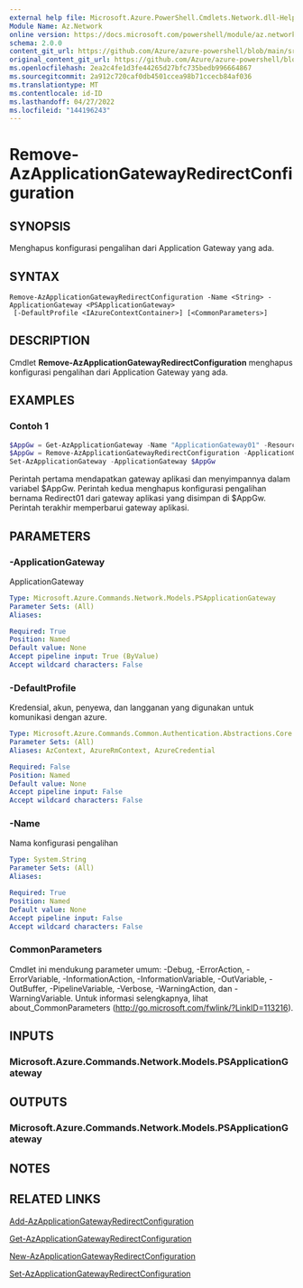 ```yaml
---
external help file: Microsoft.Azure.PowerShell.Cmdlets.Network.dll-Help.xml
Module Name: Az.Network
online version: https://docs.microsoft.com/powershell/module/az.network/remove-azapplicationgatewayredirectconfiguration
schema: 2.0.0
content_git_url: https://github.com/Azure/azure-powershell/blob/main/src/Network/Network/help/Remove-AzApplicationGatewayRedirectConfiguration.md
original_content_git_url: https://github.com/Azure/azure-powershell/blob/main/src/Network/Network/help/Remove-AzApplicationGatewayRedirectConfiguration.md
ms.openlocfilehash: 2ea2c4fe1d3fe44265d27bfc735bedb996664867
ms.sourcegitcommit: 2a912c720caf0db4501ccea98b71ccecb84af036
ms.translationtype: MT
ms.contentlocale: id-ID
ms.lasthandoff: 04/27/2022
ms.locfileid: "144196243"
---
```

# Remove-AzApplicationGatewayRedirectConfiguration

## SYNOPSIS
Menghapus konfigurasi pengalihan dari Application Gateway yang ada.

## SYNTAX

```
Remove-AzApplicationGatewayRedirectConfiguration -Name <String> -ApplicationGateway <PSApplicationGateway>
 [-DefaultProfile <IAzureContextContainer>] [<CommonParameters>]
```

## DESCRIPTION
Cmdlet **Remove-AzApplicationGatewayRedirectConfiguration** menghapus konfigurasi pengalihan dari Application Gateway yang ada.

## EXAMPLES

### Contoh 1
```powershell
$AppGw = Get-AzApplicationGateway -Name "ApplicationGateway01" -ResourceGroupName "ResourceGroup01"
$AppGw = Remove-AzApplicationGatewayRedirectConfiguration -ApplicationGateway $AppGw -Name "Redirect01"
Set-AzApplicationGateway -ApplicationGateway $AppGw
```

Perintah pertama mendapatkan gateway aplikasi dan menyimpannya dalam variabel $AppGw.
Perintah kedua menghapus konfigurasi pengalihan bernama Redirect01 dari gateway aplikasi yang disimpan di $AppGw.
Perintah terakhir memperbarui gateway aplikasi.

## PARAMETERS

### -ApplicationGateway
ApplicationGateway

```yaml
Type: Microsoft.Azure.Commands.Network.Models.PSApplicationGateway
Parameter Sets: (All)
Aliases:

Required: True
Position: Named
Default value: None
Accept pipeline input: True (ByValue)
Accept wildcard characters: False
```

### -DefaultProfile
Kredensial, akun, penyewa, dan langganan yang digunakan untuk komunikasi dengan azure.

```yaml
Type: Microsoft.Azure.Commands.Common.Authentication.Abstractions.Core.IAzureContextContainer
Parameter Sets: (All)
Aliases: AzContext, AzureRmContext, AzureCredential

Required: False
Position: Named
Default value: None
Accept pipeline input: False
Accept wildcard characters: False
```

### -Name
Nama konfigurasi pengalihan

```yaml
Type: System.String
Parameter Sets: (All)
Aliases:

Required: True
Position: Named
Default value: None
Accept pipeline input: False
Accept wildcard characters: False
```

### CommonParameters
Cmdlet ini mendukung parameter umum: -Debug, -ErrorAction, -ErrorVariable, -InformationAction, -InformationVariable, -OutVariable, -OutBuffer, -PipelineVariable, -Verbose, -WarningAction, dan -WarningVariable. Untuk informasi selengkapnya, lihat about_CommonParameters (http://go.microsoft.com/fwlink/?LinkID=113216).

## INPUTS

### Microsoft.Azure.Commands.Network.Models.PSApplicationGateway

## OUTPUTS

### Microsoft.Azure.Commands.Network.Models.PSApplicationGateway

## NOTES

## RELATED LINKS

[Add-AzApplicationGatewayRedirectConfiguration](./Add-AzApplicationGatewayRedirectConfiguration.md)

[Get-AzApplicationGatewayRedirectConfiguration](./Get-AzApplicationGatewayRedirectConfiguration.md)

[New-AzApplicationGatewayRedirectConfiguration](./New-AzApplicationGatewayRedirectConfiguration.md)

[Set-AzApplicationGatewayRedirectConfiguration](./Set-AzApplicationGatewayRedirectConfiguration.md)
